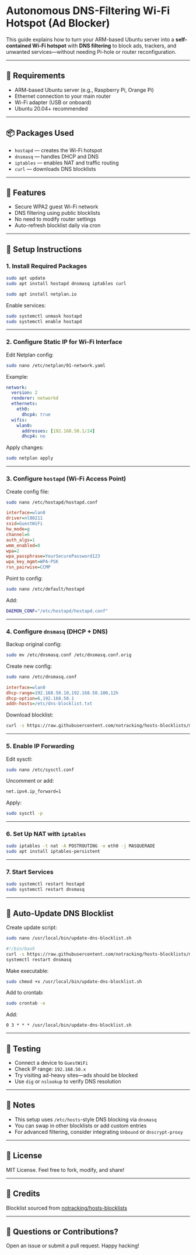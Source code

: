 
# Autonomous DNS-Filtering Wi-Fi Hotspot (Ad Blocker)

This guide explains how to turn your ARM-based Ubuntu server into a **self-contained Wi-Fi hotspot** with **DNS filtering** to block ads, trackers, and unwanted services—without needing Pi-hole or router reconfiguration.

---

## 🧰 Requirements

- ARM-based Ubuntu server (e.g., Raspberry Pi, Orange Pi)
- Ethernet connection to your main router
- Wi-Fi adapter (USB or onboard)
- Ubuntu 20.04+ recommended

---

## 📦 Packages Used

- `hostapd` — creates the Wi-Fi hotspot
- `dnsmasq` — handles DHCP and DNS
- `iptables` — enables NAT and traffic routing
- `curl` — downloads DNS blocklists

---

## 🔐 Features

- Secure WPA2 guest Wi-Fi network
- DNS filtering using public blocklists
- No need to modify router settings
- Auto-refresh blocklist daily via cron

---

## 🚀 Setup Instructions

### 1. Install Required Packages

```bash
sudo apt update
sudo apt install hostapd dnsmasq iptables curl

sudo apt install netplan.io

```

Enable services:

```bash
sudo systemctl unmask hostapd
sudo systemctl enable hostapd
```

---

### 2. Configure Static IP for Wi-Fi Interface

Edit Netplan config:

```bash
sudo nano /etc/netplan/01-network.yaml
```

Example:

```yaml
network:
  version: 2
  renderer: networkd
  ethernets:
    eth0:
      dhcp4: true
  wifis:
    wlan0:
      addresses: [192.168.50.1/24]
      dhcp4: no
```

Apply changes:

```bash
sudo netplan apply
```

---

### 3. Configure `hostapd` (Wi-Fi Access Point)

Create config file:

```bash
sudo nano /etc/hostapd/hostapd.conf
```

```ini
interface=wlan0
driver=nl80211
ssid=GuestWiFi
hw_mode=g
channel=6
auth_algs=1
wmm_enabled=0
wpa=2
wpa_passphrase=YourSecurePassword123
wpa_key_mgmt=WPA-PSK
rsn_pairwise=CCMP
```

Point to config:

```bash
sudo nano /etc/default/hostapd
```

Add:

```bash
DAEMON_CONF="/etc/hostapd/hostapd.conf"
```

---

### 4. Configure `dnsmasq` (DHCP + DNS)

Backup original config:

```bash
sudo mv /etc/dnsmasq.conf /etc/dnsmasq.conf.orig
```

Create new config:

```bash
sudo nano /etc/dnsmasq.conf
```

```ini
interface=wlan0
dhcp-range=192.168.50.10,192.168.50.100,12h
dhcp-option=6,192.168.50.1
addn-hosts=/etc/dns-blocklist.txt
```

Download blocklist:

```bash
curl -s https://raw.githubusercontent.com/notracking/hosts-blocklists/master/dnscrypt-proxy/dns-blocklist.txt -o /etc/dns-blocklist.txt
```

---

### 5. Enable IP Forwarding

Edit sysctl:

```bash
sudo nano /etc/sysctl.conf
```

Uncomment or add:

```bash
net.ipv4.ip_forward=1
```

Apply:

```bash
sudo sysctl -p
```

---

### 6. Set Up NAT with `iptables`

```bash
sudo iptables -t nat -A POSTROUTING -o eth0 -j MASQUERADE
sudo apt install iptables-persistent
```

---

### 7. Start Services

```bash
sudo systemctl restart hostapd
sudo systemctl restart dnsmasq
```

---

## 🔁 Auto-Update DNS Blocklist

Create update script:

```bash
sudo nano /usr/local/bin/update-dns-blocklist.sh
```

```bash
#!/bin/bash
curl -s https://raw.githubusercontent.com/notracking/hosts-blocklists/master/dnscrypt-proxy/dns-blocklist.txt -o /etc/dns-blocklist.txt
systemctl restart dnsmasq
```

Make executable:

```bash
sudo chmod +x /usr/local/bin/update-dns-blocklist.sh
```

Add to crontab:

```bash
sudo crontab -e
```

Add:

```cron
0 3 * * * /usr/local/bin/update-dns-blocklist.sh
```

---

## 🧪 Testing

- Connect a device to `GuestWiFi`
- Check IP range: `192.168.50.x`
- Try visiting ad-heavy sites—ads should be blocked
- Use `dig` or `nslookup` to verify DNS resolution

---

## 🧠 Notes

- This setup uses `/etc/hosts`-style DNS blocking via `dnsmasq`
- You can swap in other blocklists or add custom entries
- For advanced filtering, consider integrating `Unbound` or `dnscrypt-proxy`

---

## 📜 License

MIT License. Feel free to fork, modify, and share!

---

## 🙌 Credits

Blocklist sourced from [notracking/hosts-blocklists](https://github.com/notracking/hosts-blocklists)

---

## 💬 Questions or Contributions?

Open an issue or submit a pull request. Happy hacking!

